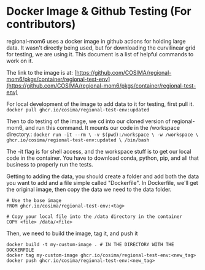 # Docker Image & Github Testing (For contributors)

regional-mom6 uses a docker image in github actions for holding large data. It wasn't directly being used, but for downloading the curvilinear grid for testing, we are using it. This document is a list of helpful commands to work on it.

The link to the image is at: 
[https://github.com/COSIMA/regional-mom6/pkgs/container/regional-test-env](https://github.com/COSIMA/regional-mom6/pkgs/container/regional-test-env)

For local development of the image to add data to it for testing, first pull it. 
```docker pull ghcr.io/cosima/regional-test-env:updated```

Then to do testing of the image, we cd into our cloned version of regional-mom6, and run this command. It mounts our code in the /workspace directory.:
```docker run -it --rm \ -v $(pwd):/workspace \ -w /workspace \ ghcr.io/cosima/regional-test-env:updated \ /bin/bash```

The -it flag is for shell access, and the workspace stuff is to get our local code in the container.
You have to download conda, python, pip, and all that business to properly run the tests.

Getting to adding the data, you should create a folder and add both the data you want to add and a file simple called "Dockerfile". In Dockerfile, we'll get the original image, then copy the data we need to the data folder.

```
# Use the base image
FROM ghcr.io/cosima/regional-test-env:<tag>

# Copy your local file into the /data directory in the container
COPY <file> /data/<file>
```

Then, we need to build the image, tag it, and push it

```
docker build -t my-custom-image . # IN THE DIRECTORY WITH THE DOCKERFILE
docker tag my-custom-image ghcr.io/cosima/regional-test-env:<new_tag>
docker push ghcr.io/cosima/regional-test-env:<new_tag>
```
